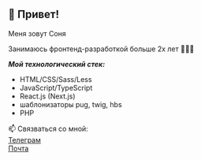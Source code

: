 ## 👋 Привет!

Меня зовут Соня

Занимаюсь фронтенд-разработкой больше 2х лет 👩🏼‍💻

***Мой технологический стек:***
* HTML/CSS/Sass/Less
* JavaScript/TypeScript
* React.js (Next.js)
* шаблонизаторы pug, twig, hbs
* PHP

📫 Связваться со мной:  
[Телеграм](https://t.me/Sonyator)  
[Почта](mailto:softoropowa@yandex.ru)
